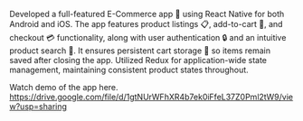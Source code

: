 Developed a full-featured E-Commerce app 📱 using React Native for both Android and iOS. The app features product listings 📋, add-to-cart 🛒, and checkout 💳 functionality, along with user authentication 🔒 and an intuitive product search 🔎. It ensures persistent cart storage 🛑 so items remain saved after closing the app. Utilized Redux for application-wide state management, maintaining consistent product states throughout.


Watch demo of the app here.
https://drive.google.com/file/d/1gtNUrWFhXR4b7ek0iFfeL37Z0Pml2tW9/view?usp=sharing
